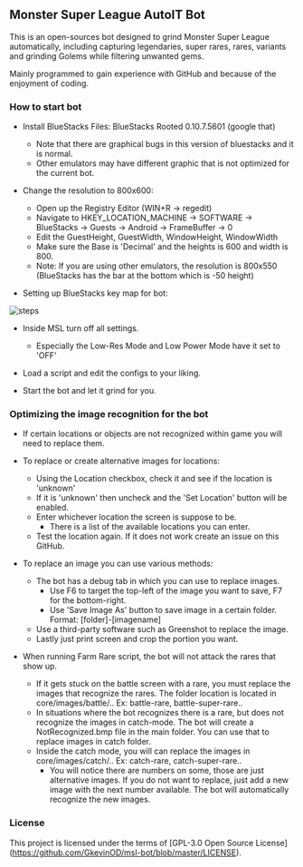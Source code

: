 ## Monster Super League AutoIT Bot

This is an open-sources bot designed to grind Monster Super League automatically, including capturing legendaries, super rares, rares, variants and grinding Golems while filtering unwanted gems. 

Mainly programmed to gain experience with GitHub and because of the enjoyment of coding.

### How to start bot
- Install BlueStacks Files:
BlueStacks Rooted 0.10.7.5601 (google that)
   - Note that there are graphical bugs in this version of bluestacks and it is normal.
   - Other emulators may have different graphic that is not optimized for the current bot.
 
- Change the resolution to 800x600:
  - Open up the Registry Editor (WIN+R -> regedit)
  - Navigate to HKEY_LOCATION_MACHINE -> SOFTWARE -> BlueStacks -> Guests -> Android -> FrameBuffer -> 0
  - Edit the GuestHeight, GuestWidth, WindowHeight, WindowWidth 
  - Make sure the Base is 'Decimal' and the heights is 600 and width is 800.
  - Note: If you are using other emulators, the resolution is 800x550 (BlueStacks has the bar at the bottom which is -50 height)

- Setting up BlueStacks key map for bot:

![steps](http://i.imgur.com/8f98olQ.gif "Step-by-Step")

- Inside MSL turn off all settings.
  - Especially the Low-Res Mode and Low Power Mode have it set to 'OFF'
  
- Load a script and edit the configs to your liking.

- Start the bot and let it grind for you.

### Optimizing the image recognition for the bot
- If certain locations or objects are not recognized within game you will need to replace them.

- To replace or create alternative images for locations:
   - Using the Location checkbox, check it and see if the location is 'unknown'
   - If it is 'unknown' then uncheck and the 'Set Location' button will be enabled.
   - Enter whichever location the screen is suppose to be.
      - There is a list of the available locations you can enter.
   - Test the location again. If it does not work create an issue on this GitHub.

- To replace an image you can use various methods:
  - The bot has a debug tab in which you can use to replace images.
    - Use F6 to target the top-left of the image you want to save, F7 for the bottom-right.
    - Use 'Save Image As' button to save image in a certain folder. Format: [folder]-[imagename]
  - Use a third-party software such as Greenshot to replace the image.
  - Lastly just print screen and crop the portion you want.
  
- When running Farm Rare script, the bot will not attack the rares that show up.
  - If it gets stuck on the battle screen with a rare, you must replace the images that recognize the rares. The folder location is located in core/images/battle/.. Ex: battle-rare, battle-super-rare..
  - In situations where the bot recognizes there is a rare, but does not recognize the images in catch-mode. The bot will create a NotRecognized.bmp file in the main folder. You can use that to replace images in catch folder.
  - Inside the catch mode, you will can replace the images in core/images/catch/.. Ex: catch-rare, catch-super-rare..
    - You will notice there are numbers on some, those are just alternative images. If you do not want to replace, just add a new image with the next number available. The bot will automatically recognize the new images.
    
### License

This project is licensed under the terms of [GPL-3.0 Open Source License] (https://github.com/GkevinOD/msl-bot/blob/master/LICENSE).

